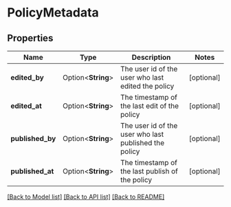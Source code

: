 # PolicyMetadata

## Properties

Name | Type | Description | Notes
------------ | ------------- | ------------- | -------------
**edited_by** | Option<**String**> | The user id of the user who last edited the policy | [optional]
**edited_at** | Option<**String**> | The timestamp of the last edit of the policy | [optional]
**published_by** | Option<**String**> | The user id of the user who last published the policy | [optional]
**published_at** | Option<**String**> | The timestamp of the last publish of the policy | [optional]

[[Back to Model list]](../README.md#documentation-for-models) [[Back to API list]](../README.md#documentation-for-api-endpoints) [[Back to README]](../README.md)


